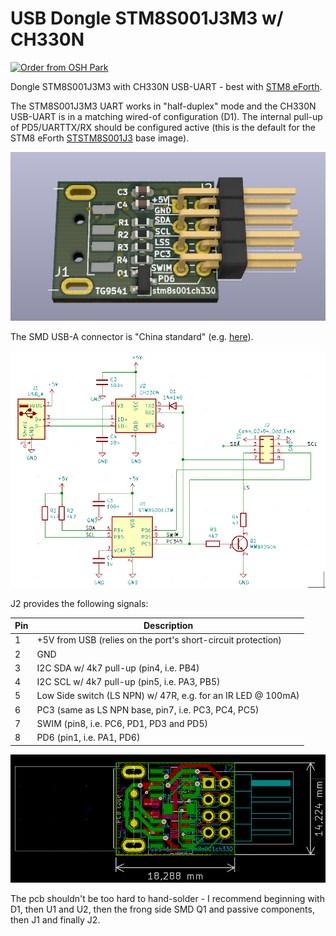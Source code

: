 # USB Dongle STM8S001J3M3 w/ CH330N

<a href="https://oshpark.com/shared_projects/cjOgBYNw"><img src="https://oshpark.com/packs/media/images/badge-5f4e3bf4bf68f72ff88bd92e0089e9cf.png" alt="Order from OSH Park"></img></a>

Dongle STM8S001J3M3 with CH330N USB-UART - best with [STM8 eForth](https://github.com/TG9541/stm8ef).

The STM8S001J3M3 UART works in "half-duplex" mode and the CH330N USB-UART is in a matching wired-of configuration (D1). The internal pull-up of PD5/UARTTX/RX should be configured active (this is the default for the STM8 eForth [STSTM8S001J3](https://github.com/TG9541/stm8ef/tree/master/STM8S001J3) base image).

![dongle](doc/stm8s001ch330_ray.png)

The SMD USB-A connector is "China standard" (e.g. [here](https://www.aliexpress.com/item/32900067411.html)).

![schematics](doc/stm8s001ch330.png)

J2 provides the following signals:

Pin|Description
-|-
1|+5V from USB (relies on the port's short-circuit protection)
2|GND
3|I2C SDA w/ 4k7 pull-up (pin4, i.e. PB4)
4|I2C SCL w/ 4k7 pull-up (pin5, i.e. PA3, PB5)
5|Low Side switch (LS NPN) w/ 47R, e.g. for an IR LED @ 100mA)
6|PC3 (same as LS NPN base, pin7, i.e. PC3, PC4, PC5)
7|SWIM (pin8, i.e. PC6, PD1, PD3 and PD5)  
8|PD6 (pin1, i.e. PA1, PD6) 

![pcb](doc/stm8s001ch330_copper.png)

The pcb shouldn't be too hard to hand-solder - I recommend beginning with D1, then U1 and U2, then the frong side SMD Q1 and passive components, then J1 and finally J2.
